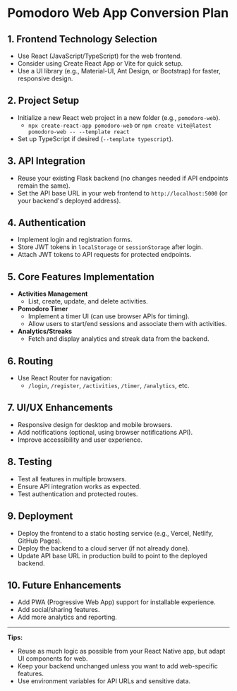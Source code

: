 # Pomodoro Web App Conversion Plan

## 1. Frontend Technology Selection
- Use React (JavaScript/TypeScript) for the web frontend.
- Consider using Create React App or Vite for quick setup.
- Use a UI library (e.g., Material-UI, Ant Design, or Bootstrap) for faster, responsive design.

## 2. Project Setup
- Initialize a new React web project in a new folder (e.g., `pomodoro-web`).
  - `npx create-react-app pomodoro-web` or `npm create vite@latest pomodoro-web -- --template react`
- Set up TypeScript if desired (`--template typescript`).

## 3. API Integration
- Reuse your existing Flask backend (no changes needed if API endpoints remain the same).
- Set the API base URL in your web frontend to `http://localhost:5000` (or your backend's deployed address).

## 4. Authentication
- Implement login and registration forms.
- Store JWT tokens in `localStorage` or `sessionStorage` after login.
- Attach JWT tokens to API requests for protected endpoints.

## 5. Core Features Implementation
- **Activities Management**
  - List, create, update, and delete activities.
- **Pomodoro Timer**
  - Implement a timer UI (can use browser APIs for timing).
  - Allow users to start/end sessions and associate them with activities.
- **Analytics/Streaks**
  - Fetch and display analytics and streak data from the backend.

## 6. Routing
- Use React Router for navigation:
  - `/login`, `/register`, `/activities`, `/timer`, `/analytics`, etc.

## 7. UI/UX Enhancements
- Responsive design for desktop and mobile browsers.
- Add notifications (optional, using browser notifications API).
- Improve accessibility and user experience.

## 8. Testing
- Test all features in multiple browsers.
- Ensure API integration works as expected.
- Test authentication and protected routes.

## 9. Deployment
- Deploy the frontend to a static hosting service (e.g., Vercel, Netlify, GitHub Pages).
- Deploy the backend to a cloud server (if not already done).
- Update API base URL in production build to point to the deployed backend.

## 10. Future Enhancements
- Add PWA (Progressive Web App) support for installable experience.
- Add social/sharing features.
- Add more analytics and reporting.

---

**Tips:**
- Reuse as much logic as possible from your React Native app, but adapt UI components for web.
- Keep your backend unchanged unless you want to add web-specific features.
- Use environment variables for API URLs and sensitive data. 